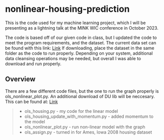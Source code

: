 # nonlinear-housing-prediction
This is the code used for my machine learning project, which I will be presenting as a lightning talk at the MINK WIC
conference in October 2023.

The code is based off of our given code in class, but I updated the code to meet the program requirements, and the dataset.
The current data set can be found with this link:
[Link](https://www.kaggle.com/c/zillow-prize-1)
If downloading, place the dataset in the same folder as the code to run properly. Depending on your system, additional
data cleansing operations may be needed, but overall I was able to download and run properly.

## Overview
There are a few different code files, but the one to run the graph properly is ols_nonlinear_plot.py.
An additional download of DU lib will be neccesary. This can be found at: [Link](https://github.com/sj-simmons/DUlib/blob/master/README.md#top)
>  - ols_housing.py - my code for the linear model
>  - ols_housing_update_with_momentum.py - added momentum to the model
>  - ols_nonlinear_plot.py - run non-linear model with the graph
>  - ols_assign.py - turned in for Ames, Iowa 2008 housing dataset
  
